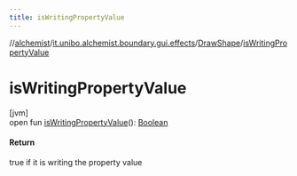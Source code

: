 ```yaml
---
title: isWritingPropertyValue
---
```

//[alchemist](../../../index.html)/[it.unibo.alchemist.boundary.gui.effects](../index.html)/[DrawShape](index.html)/[isWritingPropertyValue](is-writing-property-value.html)



# isWritingPropertyValue



[jvm]\
open fun [isWritingPropertyValue](is-writing-property-value.html)(): [Boolean](https://kotlinlang.org/api/latest/jvm/stdlib/kotlin/-boolean/index.html)



#### Return



true if it is writing the property value




